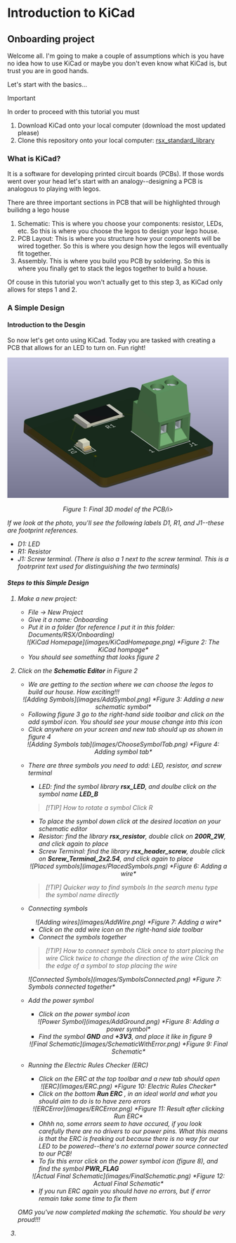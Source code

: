 # Introduction to KiCad
## Onboarding project

Welcome all. I'm going to make a couple of assumptions which is you have no idea how to use KiCad or maybe you don't even know what KiCad is, but trust you are in good hands.

Let's start with the basics...

> [!IMPORTANT]
> In order to proceed with this tutorial you must 
> 1. Download KiCad onto your local computer (download the most updated please)
> 2. Clone this repository onto your local computer: [rsx_standard_library](https://github.com/rsx-electrical/rsx_standard_library)


### What is KiCad?
It is a software for developing printed circuit boards (PCBs). If those words went over your head let's start with an analogy--designing a PCB is analogous to playing with legos. 

There are three important sections in PCB that will be highlighted through builidng a lego house
1. Schematic: This is where you choose your components: resistor, LEDs, etc. So this is where you choose the legos to design your lego house. 
2. PCB Layout: This is where you structure how your components will be wired together. So this is where you design how the legos will eventually fit together. 
3. Assembly. This is where you build you PCB by soldering. So this is where you finally get to stack the legos together to build a house. 

Of couse in this tutorial you won't actually get to this step 3, as KiCad only allows for steps 1 and 2. 

### A Simple Design
#### Introduction to the Desgin
So now let's get onto using KiCad. Today you are tasked with creating a PCB that allows for an LED to turn on. Fun right!

<div align="center">
     <img src="images/Onboarding3dModel.png" width="800">
     <p><i>Figure 1: Final 3D model of the PCB/i></p>
</div>


If we look at the photo, you'll see the following labels D1, R1, and J1--these are footprint references. 
- D1: LED
- R1: Resistor
- J1: Screw terminal. (There is also a 1 next to the screw terminal. This is a footrprint text used for distinguishing the two terminals) 

#### Steps to this Simple Design
1. Make a new project: 
    - File -> New Project 
    - Give it a name: *Onboarding*
    - Put it in a folder (for reference I put it in this folder: Documents/RSX/Onboarding)



    <div align="center">
    ![KiCad Homepage](images/KiCadHomepage.png)
    *Figure 2: The KiCad hompage*
    </div>

    - You should see something that looks figure 2
2. Click on the **Schematic Editor** in Figure 2
    - We are getting to the section where we can choose the legos to build our house. How exciting!!!

    <div align="center">
    ![Adding Symbols](images/AddSymbol.png)
    *Figure 3: Adding a new schematic symbol*
    </div>

     - Following figure 3 go to the right-hand side toolbar and click on the add symbol icon. You should see your mouse change into this icon
    - Click anywhere on your screen and new tab should up as shown in figure 4

    <div align="center">
    ![Adding Symbols tab](images/ChooseSymbolTab.png)
    *Figure 4: Adding symbol tab*
    </div>


    - There are three symbols you need to add: LED, resistor, and screw terminal
        - LED: find the symbol library **rsx_LED**, and doulbe click on the symbol name **LED_B**

        > [!TIP] How to rotate a symbol
        > Click R

        - To place the symbol down click at the desired location on your schematic editor
        - Resistor: find the library **rsx_resistor**, double click on **200R_2W**, and click again to place
        - Screw Terminal: find the library **rsx_header_screw**, double click on **Screw_Terminal_2x2.54**, and click again to place
        
        <div align="center">
        ![Placed symbols](images/PlacedSymbols.png)
        *Figure 6: Adding a wire*  
        </div>
 


        >[!TIP] Quicker way to find symbols
        > In the search menu type the symbol name directly

    - Connecting symbols

        <div align="center">
        ![Adding wires](images/AddWire.png)
        *Figure 7: Adding a wire*  
        </div>
 

        - Click on the add wire icon on the right-hand side toolbar
        - Connect the symbols together

        >[!TIP] How to connect symbols
        > Click once to start placing the wire
        > Click twice to change the direction of the wire
        > Click on the edge of a symbol to stop placing the wire

        <div align="center">
        </div>
        ![Connected Symbols](images/SymbolsConnected.png)
        *Figure 7: Symbols connected together* 

    - Add the power symbol 
        - Click on the power symbol icon
         <div align="center">
        ![Power Symbol](images/AddGround.png)
        *Figure 8: Adding a power symbol* 
        </div>   


        - Find the symbol **GND** and **+3V3**, and place it like in figure 9

        <div align="center">
        ![Final Schematic](images/SchematicWithError.png)
        *Figure 9: Final Schematic* 
        </div>

    - Running the Electric Rules Checker (ERC)
        - Click on the ERC at the top toolbar and a new tab should open 
        <div align="center">
        ![ERC](images/ERC.png)
        *Figure 10: Electric Rules Checker* 
        </div>

        - Click on the bottom **Run ERC** , in an ideal world and what you should aim to do is to have zero errors
        <div align="center">
        ![ERCError](images/ERCError.png)
        *Figure 11: Result after clicking Run ERC* 
        </div>


        - Ohhh no, some errors seem to have occured, if you look carefully there are no drivers to our power pins. What this means is that the ERC is freaking out because there is no way for our LED to be powered--there's no external power source connected to our PCB!
        - To fix this error click on the power symbol icon (figure 8), and find the symbol **PWR_FLAG**

        <div align="center">
        ![Actual Final Schematic](images/FinalSchematic.png)
        *Figure 12: Actual Final Schematic* 
        </div>

        - If you run ERC again you should have no errors, but if error remain take some time to fix them


    OMG you've now completed making the schematic. You should be very proud!!!

3.  




    




        



 










